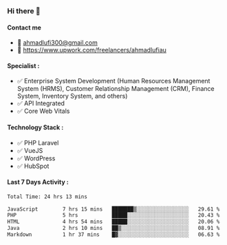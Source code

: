 ### Hi there 👋

#### Contact me 
- :email: ahmadlufi300@gmail.com
- 🔭 https://www.upwork.com/freelancers/ahmadlufiau

#### Specialist :
- ✅ Enterprise System Development (Human Resources Management System (HRMS), Customer Relationship Management (CRM), Finance System, Inventory System, and others)
- ✅ API Integrated
- ✅ Core Web Vitals

#### Technology Stack :

- ✅ PHP Laravel
- ✅ VueJS
- ✅ WordPress
- ✅ HubSpot

#### Last 7 Days Activity :
<!--START_SECTION:waka-->

```txt
Total Time: 24 hrs 13 mins

JavaScript        7 hrs 15 mins   ███████▒░░░░░░░░░░░░░░░░░   29.61 %
PHP               5 hrs           █████░░░░░░░░░░░░░░░░░░░░   20.43 %
HTML              4 hrs 54 mins   █████░░░░░░░░░░░░░░░░░░░░   20.06 %
Java              2 hrs 10 mins   ██▒░░░░░░░░░░░░░░░░░░░░░░   08.91 %
Markdown          1 hr 37 mins    █▓░░░░░░░░░░░░░░░░░░░░░░░   06.63 %
```

<!--END_SECTION:waka-->

<!--
**ahmadlufiau/ahmadlufiau** is a ✨ _special_ ✨ repository because its `README.md` (this file) appears on your GitHub profile.

Here are some ideas to get you started:

- 🔭 I’m currently working on ...
- 🌱 I’m currently learning ...
- 👯 I’m looking to collaborate on ...
- 🤔 I’m looking for help with ...
- 💬 Ask me about ...
- 📫 How to reach me: ...
- 😄 Pronouns: ...
- ⚡ Fun fact: ...
-->
